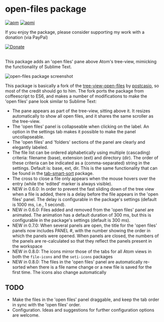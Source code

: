 # open-files package

[![apm][apm-image]][apm-url]
[![apmi][apmi-image]][apmi-url]

 If you enjoy the package, please consider supporting my work with a donation (via PayPal)

 [![Donate](https://www.paypalobjects.com/en_US/i/btn/btn_donate_LG.gif)](https://www.paypal.com/cgi-bin/webscr?cmd=_donations&business=E3F3UUCGY65RC&lc=US&item_name=%27Open%20Files%27%20Atom%20package&currency_code=USD&bn=PP%2dDonationsBF%3abtn_donate_LG%2egif%3aNonHosted)

<br>
This package adds an 'open files' pane above Atom's tree-view, mimicking the functionality of Sublime Text.

![open-files package screenshot](https://cloud.githubusercontent.com/assets/6955013/19407323/80f193f2-9264-11e6-9efa-9782dcd03e48.png)

This package is basically a fork of the [tree-view-open-files](https://atom.io/packages/tree-view-open-files) by [postcasio](https://github.com/postcasio), so most of the credit should go to him. The fork ports the package from coffeescript to ES6, and makes a number of modifications to make the 'open files' pane look similar to Sublime Text:

* The pane appears as part of the tree-view, sitting above it. It resizes automatically to show all open files, and it shares the same scroller as the tree-view.
* The 'open files' panel is collapseable when clicking on the label. An option in the settings tab makes it possible to make the panel uncollapseable.
* The 'open files' and 'folders' sections of the panel are clearly and elegantly labeled.
* The file list can be ordered alphabetically using multiple (cascading) criteria: filename (base), extension (ext) and directory (dir). The order of these criteria can be indicated as a (comma-separated) string in the settings. Default is: base, ext, dir. This is the same functionality that can be found in the [tab-smart-sort](https://atom.io/packages/tab-smart-sort) package.
* The cross to close a file only appears when the mouse hovers over the entry (while the 'edited' marker is always visible).
* NEW in 0.6.0: In order to prevent the fast sliding down of the tree view when a file is added, there is a delay before the file appears in the 'open files' panel. The delay is configurable in the package's settings (default is 1000 ms, i.e., 1 second).
* NEW in 0.6.0: Files added and removed from the 'open files' panel are animated. The animation has a default duration of 300 ms, but this is configurable in the package's settings (default is 300 ms).
* NEW in 0.7.0: When several panels are open, the title for the 'open files' panels now includes PANEL #, with the number showing the order in which the panels were opened. When panels are closed, the numbers of the panels are re-calculated so that they reflect the panels present in the workspace
* NEW in 0.8.0: The icons mirror those of the tabs for all Atom views in both the `file-icons` and the `seti-icons` packages
* NEW in 0.8.0: The files in the 'open files' panel are automatically re-sorted when there is a file name change or a new file is saved for the first time. The icons also change automatically

## TODO

* Make the files in the 'open files' panel draggable, and keep the tab order in sync with the 'open files' order.
* Configuration. Ideas and suggestions for further configuration options are welcome.

[apm-image]: https://img.shields.io/apm/v/open-files.svg?style=flat-square
[apm-url]: https://atom.io/packages/open-files

[apmi-image]: https://img.shields.io/apm/dm/open-files.svg?style=flat-square
[apmi-url]: https://atom.io/packages/open-files
